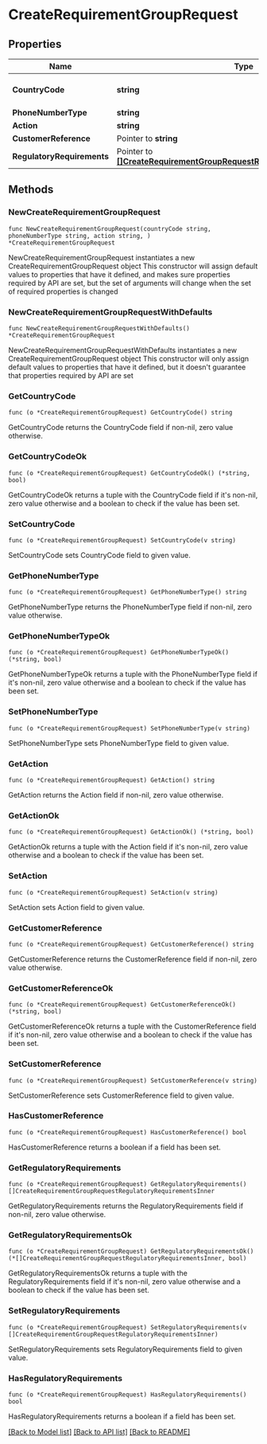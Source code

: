 # CreateRequirementGroupRequest

## Properties

Name | Type | Description | Notes
------------ | ------------- | ------------- | -------------
**CountryCode** | **string** | ISO alpha 2 country code | 
**PhoneNumberType** | **string** |  | 
**Action** | **string** |  | 
**CustomerReference** | Pointer to **string** |  | [optional] 
**RegulatoryRequirements** | Pointer to [**[]CreateRequirementGroupRequestRegulatoryRequirementsInner**](CreateRequirementGroupRequestRegulatoryRequirementsInner.md) |  | [optional] 

## Methods

### NewCreateRequirementGroupRequest

`func NewCreateRequirementGroupRequest(countryCode string, phoneNumberType string, action string, ) *CreateRequirementGroupRequest`

NewCreateRequirementGroupRequest instantiates a new CreateRequirementGroupRequest object
This constructor will assign default values to properties that have it defined,
and makes sure properties required by API are set, but the set of arguments
will change when the set of required properties is changed

### NewCreateRequirementGroupRequestWithDefaults

`func NewCreateRequirementGroupRequestWithDefaults() *CreateRequirementGroupRequest`

NewCreateRequirementGroupRequestWithDefaults instantiates a new CreateRequirementGroupRequest object
This constructor will only assign default values to properties that have it defined,
but it doesn't guarantee that properties required by API are set

### GetCountryCode

`func (o *CreateRequirementGroupRequest) GetCountryCode() string`

GetCountryCode returns the CountryCode field if non-nil, zero value otherwise.

### GetCountryCodeOk

`func (o *CreateRequirementGroupRequest) GetCountryCodeOk() (*string, bool)`

GetCountryCodeOk returns a tuple with the CountryCode field if it's non-nil, zero value otherwise
and a boolean to check if the value has been set.

### SetCountryCode

`func (o *CreateRequirementGroupRequest) SetCountryCode(v string)`

SetCountryCode sets CountryCode field to given value.


### GetPhoneNumberType

`func (o *CreateRequirementGroupRequest) GetPhoneNumberType() string`

GetPhoneNumberType returns the PhoneNumberType field if non-nil, zero value otherwise.

### GetPhoneNumberTypeOk

`func (o *CreateRequirementGroupRequest) GetPhoneNumberTypeOk() (*string, bool)`

GetPhoneNumberTypeOk returns a tuple with the PhoneNumberType field if it's non-nil, zero value otherwise
and a boolean to check if the value has been set.

### SetPhoneNumberType

`func (o *CreateRequirementGroupRequest) SetPhoneNumberType(v string)`

SetPhoneNumberType sets PhoneNumberType field to given value.


### GetAction

`func (o *CreateRequirementGroupRequest) GetAction() string`

GetAction returns the Action field if non-nil, zero value otherwise.

### GetActionOk

`func (o *CreateRequirementGroupRequest) GetActionOk() (*string, bool)`

GetActionOk returns a tuple with the Action field if it's non-nil, zero value otherwise
and a boolean to check if the value has been set.

### SetAction

`func (o *CreateRequirementGroupRequest) SetAction(v string)`

SetAction sets Action field to given value.


### GetCustomerReference

`func (o *CreateRequirementGroupRequest) GetCustomerReference() string`

GetCustomerReference returns the CustomerReference field if non-nil, zero value otherwise.

### GetCustomerReferenceOk

`func (o *CreateRequirementGroupRequest) GetCustomerReferenceOk() (*string, bool)`

GetCustomerReferenceOk returns a tuple with the CustomerReference field if it's non-nil, zero value otherwise
and a boolean to check if the value has been set.

### SetCustomerReference

`func (o *CreateRequirementGroupRequest) SetCustomerReference(v string)`

SetCustomerReference sets CustomerReference field to given value.

### HasCustomerReference

`func (o *CreateRequirementGroupRequest) HasCustomerReference() bool`

HasCustomerReference returns a boolean if a field has been set.

### GetRegulatoryRequirements

`func (o *CreateRequirementGroupRequest) GetRegulatoryRequirements() []CreateRequirementGroupRequestRegulatoryRequirementsInner`

GetRegulatoryRequirements returns the RegulatoryRequirements field if non-nil, zero value otherwise.

### GetRegulatoryRequirementsOk

`func (o *CreateRequirementGroupRequest) GetRegulatoryRequirementsOk() (*[]CreateRequirementGroupRequestRegulatoryRequirementsInner, bool)`

GetRegulatoryRequirementsOk returns a tuple with the RegulatoryRequirements field if it's non-nil, zero value otherwise
and a boolean to check if the value has been set.

### SetRegulatoryRequirements

`func (o *CreateRequirementGroupRequest) SetRegulatoryRequirements(v []CreateRequirementGroupRequestRegulatoryRequirementsInner)`

SetRegulatoryRequirements sets RegulatoryRequirements field to given value.

### HasRegulatoryRequirements

`func (o *CreateRequirementGroupRequest) HasRegulatoryRequirements() bool`

HasRegulatoryRequirements returns a boolean if a field has been set.


[[Back to Model list]](../README.md#documentation-for-models) [[Back to API list]](../README.md#documentation-for-api-endpoints) [[Back to README]](../README.md)


